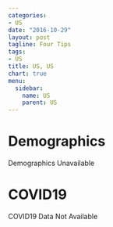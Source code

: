 ```yaml
---
categories:
- US
date: "2016-10-29"
layout: post
tagline: Four Tips
tags:
- US
title: US, US
chart: true
menu:
  sidebar:
    name: US
    parent: US
---
```



# Demographics
Demographics Unavailable

# COVID19
COVID19 Data Not Available
